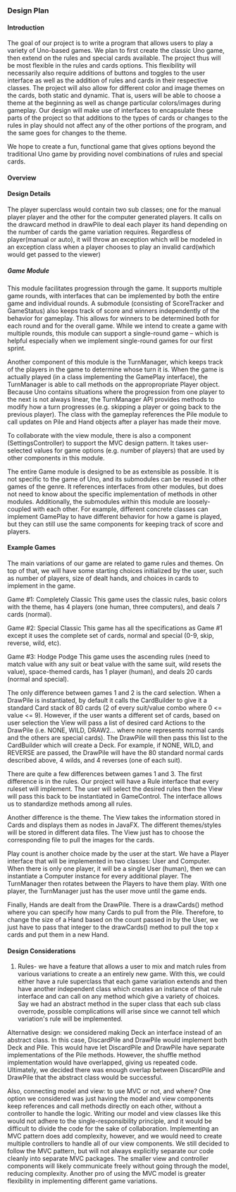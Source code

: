 ### Design Plan

#### Introduction

The goal of our project is to write a program that allows users to play a variety of Uno-based games. We plan to first create the classic Uno game, then extend on the rules and special cards available. The project thus will be most flexible in the rules and cards options. This flexibility will necessarily also require additions of buttons and toggles to the user interface as well as the addition of rules and cards in their respective classes. The project will also allow for different color and image themes on the cards, both static and dynamic. That is, users will be able to choose a theme at the beginning as well as change particular colors/images during gameplay. Our design will make use of interfaces to encapsulate these parts of the project so that additions to the types of cards or changes to the rules in play should not affect any of the other portions of the program, and the same goes for changes to the theme.

We hope to create a fun, functional game that gives options beyond the traditional Uno game by providing novel combinations of rules and special cards.

#### Overview

#### Design Details
The player superclass would contain two sub classes; one for the manual player player and the other for the computer generated players.
It calls on the drawcard method in drawPile to deal each player its hand depending on the number of cards the game variation requires.
Regardless of player(manual or auto), it will throw an exception which will be modeled in an exception class when a player chooses to play an invalid card(which would get passed to the viewer) 


##### Game Module
This module facilitates progression through the game. It supports multiple game rounds, with interfaces that can be implemented by both the entire game and individual rounds. A submodule (consisting of ScoreTracker and GameStatus) also keeps track of score and winners independently of the behavior for gameplay. This allows for winners to be determined both for each round and for the overall game. While we intend to create a game with multiple rounds, this module can support a single-round game – which is helpful especially when we implement single-round games for our first sprint. 

Another component of this module is the TurnManager, which keeps track of the players in the game to determine whose turn it is. When the game is actually played (in a class implementing the GamePlay interface), the TurnManager is able to call methods on the appropropriate Player object. Because Uno contains situations where the progression from one player to the next is not always linear, the TurnManager API provides methods to modify how a turn progresses (e.g. skipping a player or going back to the previous player). The class with the gameplay references the Pile module to call updates on Pile and Hand objects after a player has made their move. 

To collaborate with the view module, there is also a component (SettingsController) to support the MVC design pattern. It takes user-selected values for game options (e.g. number of players) that are used by other components in this module. 

The entire Game module is designed to be as extensible as possible. It is not specific to the game of Uno, and its submodules can be reused in other games of the genre. It references interfaces from other modules, but does not need to know about the specific implementation of methods in other modules. Additionally, the submodules within this module are loosely-coupled with each other. For example, different concrete classes can implement GamePlay to have different behavior for how a game is played, but they can still use the same components for keeping track of score and players. 


#### Example Games
The main variations of our game are related to game rules and themes. On top of that, we will have some starting choices initialized by the user, such as number of players, size of dealt hands, and choices in cards to implement in the game.

Game #1: Completely Classic
This game uses the classic rules, basic colors with the theme, has 4 players (one human, three computers), and deals 7 cards (normal).

Game #2: Special Classic
This game has all the specifications as Game #1 except it uses the complete set of cards, normal and special (0-9, skip, reverse, wild, etc).

Game #3: Hodge Podge
This game uses the ascending rules (need to match value with any suit or beat value with the same suit, wild resets the value), space-themed cards, has 1 player (human), and deals 20 cards (normal and special).

The only difference between games 1 and 2 is the card selection. When a DrawPile is instantiated, by default it calls the CardBuilder to give it a standard Card stack of 80 cards (2 of every suit/value combo where 0 <= value <= 9). However, if the user wants a different set of cards, based on user selection the View will pass a list of desired card Actions to the DrawPile (i.e. NONE, WILD, DRAW2… where none represents normal cards and the others are special cards). The DrawPile will then pass this list to the CardBuilder which will create a Deck. For example, if NONE, WILD, and REVERSE are passed, the DrawPile will have the 80 standard normal cards described above, 4 wilds, and 4 reverses (one of each suit).

There are quite a few differences between games 1 and 3. The first difference is in the rules. Our project will have a Rule interface that every ruleset will implement. The user will select the desired rules then the View will pass this back to be instantiated in GameControl. The interface allows us to standardize methods among all rules.

Another difference is the theme. The View takes the information stored in Cards and displays them as nodes in JavaFX. The different themes/styles will be stored in different data files. The View just has to choose the corresponding file to pull the images for the cards.

Play count is another choice made by the user at the start. We have a Player interface that will be implemented in two classes: User and Computer. When there is only one player, it will be a single User (human), then we can instantiate a Computer instance for every additional player. The TurnManager then rotates between the Players to have them play. With one player, the TurnManager just has the user move until the game ends.

Finally, Hands are dealt from the DrawPile. There is a drawCards() method where you can specify how many Cards to pull from the Pile. Therefore, to change the size of a Hand based on the count passed in by the User, we just have to pass that integer to the drawCards() method to pull the top x cards and put them in a new Hand.

#### Design Considerations
1. Rules- we have a feature that allows a user to mix and match rules from various variations to create a an
entirely new game. With this, we could either have a rule superclass that each game variation extends and then have another independent class which creates an instance of that  rule interface and can 
call on any method which give a variety of choices. Say we had an abstract method in the super class that each sub class overrode, possible complications will arise 
since we cannot tell which variation's rule will be implemented.


Alternative design: we considered making Deck an interface instead of an abstract class. In this case, DiscardPile and DrawPile would implement both Deck and Pile. This would have let DiscardPile
 and DrawPile have separate implementations of the Pile methods. However, the shuffle method implementation would have overlapped, giving us repeated code.
  Ultimately, we decided there was enough overlap between DiscardPile and DrawPile that the abstract class would be successful.

Also, connecting model and view: to use MVC or not, and where? One option we considered was just having the model and view components keep references and call methods directly on each other, without a controller to handle the logic. Writing our model and view classes like this would not adhere to the single-responsibility principle, and it would be difficult to divide the code for the sake of collaboration. Implementing an MVC pattern does add complexity, however, and we would need to create multiple controllers to handle all of our view components. We still decided to follow the MVC pattern, but will not always explicitly separate our code cleanly into separate MVC packages. The smaller view and controller components will likely communicate freely without going through the model, reducing complexity. Another pro of using the MVC model is greater flexibility in implementing different game variations. 




